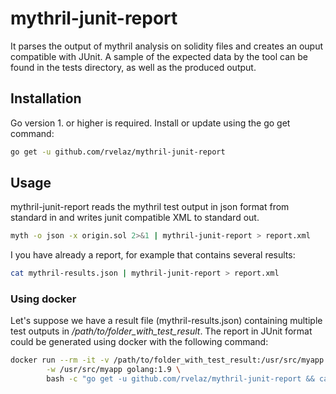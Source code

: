 # mythril-junit-report

It parses the output of mythril analysis on solidity files and creates an ouput compatible with JUnit. A sample of the expected
data by the tool can be found in the tests directory, as well as the produced output.
 

## Installation
Go version 1. or higher is required. Install or update using the go get command:

```bash
go get -u github.com/rvelaz/mythril-junit-report
```


## Usage
mythril-junit-report reads the mythril test output in json format from standard in and writes junit compatible XML to standard out.


```bash
myth -o json -x origin.sol 2>&1 | mythril-junit-report > report.xml
```

I you have already a report, for example that contains several results:

```bash
cat mythril-results.json | mythril-junit-report > report.xml
```


### Using docker
Let's suppose we have a result file (mythril-results.json) containing multiple test outputs in */path/to/folder_with_test_result*.
The report in JUnit format could be generated using docker with the following command:


```bash
docker run --rm -it -v /path/to/folder_with_test_result:/usr/src/myapp \
        -w /usr/src/myapp golang:1.9 \
        bash -c "go get -u github.com/rvelaz/mythril-junit-report && cat mythril-results.json | mythril-junit-report > report.xml"
```